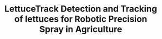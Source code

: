 ---
title: LettuceTrack  Detection and Tracking of lettuces for Robotic Precision Spray in Agriculture
collection: publications
permalink: /publications/LettuceTrack  Detection and Tracking of lettuces for Robotic Precision Spray in Agriculture
citation: Nan Hu, Daobilige Su, Shuo Wang, Purevdorj Nyamsuren, Yongliang Qiao, Yu Jiang and Yu Cai, Frontiers in Plant Science, 2022. (IF 5.753)
---
